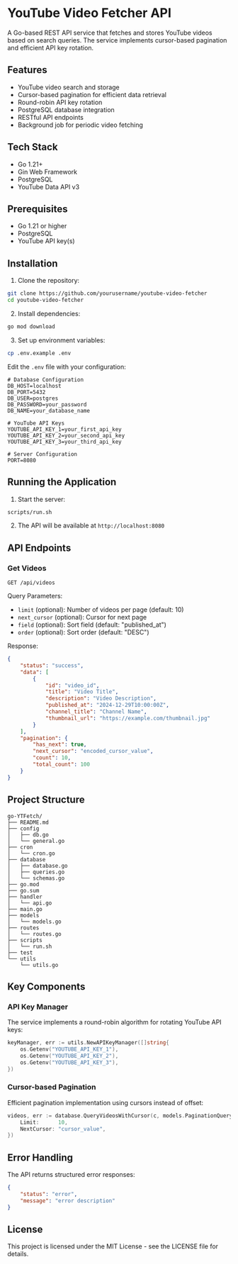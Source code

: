 # YouTube Video Fetcher API

A Go-based REST API service that fetches and stores YouTube videos based on search queries. The service implements cursor-based pagination and efficient API key rotation.

## Features

- YouTube video search and storage
- Cursor-based pagination for efficient data retrieval
- Round-robin API key rotation
- PostgreSQL database integration
- RESTful API endpoints
- Background job for periodic video fetching

## Tech Stack

- Go 1.21+
- Gin Web Framework
- PostgreSQL
- YouTube Data API v3

## Prerequisites

- Go 1.21 or higher
- PostgreSQL
- YouTube API key(s)

## Installation

1. Clone the repository:
```bash
git clone https://github.com/yourusername/youtube-video-fetcher
cd youtube-video-fetcher
```

2. Install dependencies:
```bash
go mod download
```

3. Set up environment variables:
```bash
cp .env.example .env
```

Edit the `.env` file with your configuration:
```env
# Database Configuration
DB_HOST=localhost
DB_PORT=5432
DB_USER=postgres
DB_PASSWORD=your_password
DB_NAME=your_database_name

# YouTube API Keys
YOUTUBE_API_KEY_1=your_first_api_key
YOUTUBE_API_KEY_2=your_second_api_key
YOUTUBE_API_KEY_3=your_third_api_key

# Server Configuration
PORT=8080
```


## Running the Application

1. Start the server:
```bash
scripts/run.sh
```

2. The API will be available at `http://localhost:8080`

## API Endpoints

### Get Videos
```
GET /api/videos
```

Query Parameters:
- `limit` (optional): Number of videos per page (default: 10)
- `next_cursor` (optional): Cursor for next page
- `field` (optional): Sort field (default: "published_at")
- `order` (optional): Sort order (default: "DESC")

Response:
```json
{
    "status": "success",
    "data": [
        {
            "id": "video_id",
            "title": "Video Title",
            "description": "Video Description",
            "published_at": "2024-12-29T10:00:00Z",
            "channel_title": "Channel Name",
            "thumbnail_url": "https://example.com/thumbnail.jpg"
        }
    ],
    "pagination": {
        "has_next": true,
        "next_cursor": "encoded_cursor_value",
        "count": 10,
        "total_count": 100
    }
}
```

## Project Structure

```
go-YTFetch/
├── README.md
├── config
│   ├── db.go
│   └── general.go
├── cron
│   └── cron.go
├── database
│   ├── database.go
│   ├── queries.go
│   └── schemas.go
├── go.mod
├── go.sum
├── handler
│   └── api.go
├── main.go
├── models
│   └── models.go
├── routes
│   └── routes.go
├── scripts
│   └── run.sh
├── test
└── utils
    └── utils.go
```

## Key Components

### API Key Manager
The service implements a round-robin algorithm for rotating YouTube API keys:
```go
keyManager, err := utils.NewAPIKeyManager([]string{
    os.Getenv("YOUTUBE_API_KEY_1"),
    os.Getenv("YOUTUBE_API_KEY_2"),
    os.Getenv("YOUTUBE_API_KEY_3"),
})
```

### Cursor-based Pagination
Efficient pagination implementation using cursors instead of offset:
```go
videos, err := database.QueryVideosWithCursor(c, models.PaginationQuery{
    Limit:      10,
    NextCursor: "cursor_value",
})
```

## Error Handling

The API returns structured error responses:
```json
{
    "status": "error",
    "message": "error description"
}
```

## License

This project is licensed under the MIT License - see the LICENSE file for details.
